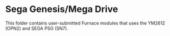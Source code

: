 # Sega Genesis/Mega Drive
This folder contains user-submitted Furnace modules that uses the YM2612 (OPN2) and SEGA PSG (SN7). 
